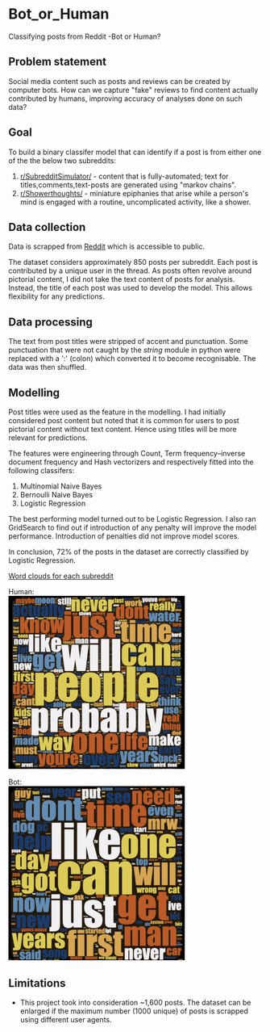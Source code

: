 # Bot_or_Human
Classifying posts from Reddit -Bot or Human?

## Problem statement
Social media content such as posts and reviews can be created by computer bots. How can we capture "fake" reviews to find content actually contributed by humans, improving accuracy of analyses done on such data?

## Goal
To build a binary classifer model that can identify if a post is from either one of the the below two subreddits:
1. [r/SubredditSimulator/](https://www.reddit.com/r/SubredditSimulator/) - content that is fully-automated; text for titles,comments,text-posts are generated using "markov chains".
2. [r/Showerthoughts/](https://www.reddit.com/r/Showerthoughts/) - miniature epiphanies that arise while a person's mind is engaged with a routine, uncomplicated activity, like a shower.

## Data collection
Data is scrapped from [Reddit](https://www.reddit.com) which is accessible to public.

The dataset considers approximately 850 posts per subreddit. Each post is contributed by a unique user in the thread. As posts often revolve around pictorial content, I did not take the text content of posts for analysis. Instead, the title of each post was used to develop the model. This allows flexibility for any predictions. 

## Data processing
The text from post titles were stripped of accent and punctuation. Some punctuation that were not caught by the <i> string</i> module in python were replaced with a ':' (colon) which converted it to become recognisable. The data was then shuffled.

## Modelling
Post titles were used as the feature in the modelling. I had initially considered post content but noted that it is common for users to post pictorial content without text content. Hence using titles will be more relevant for predictions. 

The features were engineering through Count, Term frequency–inverse document frequency and Hash vectorizers and respectively fitted into the following classifers:
1. Multinomial Naive Bayes
2. Bernoulli Naive Bayes
3. Logistic Regression

The best performing model turned out to be Logistic Regression. I also ran GridSearch to find out if introduction of any penalty will improve the model performance. Introduction of penalties did not improve model scores. 

In conclusion, 72% of the posts in the dataset are correctly classified by Logistic Regression.

<u>Word clouds for each subreddit</u>

Human:
<br>
<img src="https://github.com/els-p/Bot_or_Human/blob/master/images/human.png" width="350">

Bot:
<br>
<img src="https://github.com/els-p/Bot_or_Human/blob/master/images/bot.png" width="350">

## Limitations
- This project took into consideration ~1,600 posts. The dataset can be enlarged if the maximum number (1000 unique) of posts is scrapped using different user agents. 
